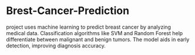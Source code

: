 # Brest-Cancer-Prediction
project uses machine learning to predict breast cancer by analyzing medical data. Classification algorithms like SVM and Random Forest help differentiate between malignant and benign tumors. The model aids in early detection, improving diagnosis accuracy.
